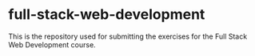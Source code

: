 # full-stack-web-development
This is the repository used for submitting the exercises for the Full Stack Web Development course.